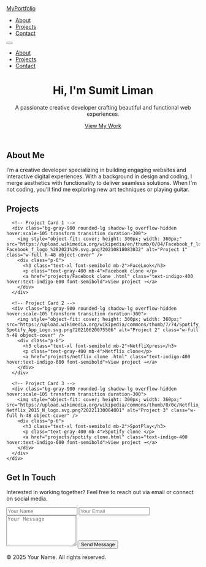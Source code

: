 <!DOCTYPE html>
<html lang="en" class="scroll-smooth">
<head>
  <meta charset="UTF-8" />
  <meta name="viewport" content="width=device-width, initial-scale=1" />
  <title>Creative Portfolio</title>
  <script src="https://cdn.tailwindcss.com"></script>
  <style>
    /* Custom scrollbar for smooth experience */
    ::-webkit-scrollbar {
      width: 8px;
    }
    ::-webkit-scrollbar-thumb {
      background-color: #4F46E5;
      border-radius: 10px;
    }
  </style>
  <link rel="manifest" href="manifest.json" />
</head>
<body class="bg-gray-900 text-gray-100 font-sans">

  <!-- Navbar -->
  <nav class="fixed w-full bg-gray-800 bg-opacity-80 backdrop-blur-md z-50">
    <div class="max-w-7xl mx-auto flex justify-between items-center p-4">
      <a href="#" class="text-2xl font-bold text-indigo-500">MyPortfolio</a>
      <ul class="hidden md:flex space-x-8 text-lg">
        <li><a href="#about" class="hover:text-indigo-400 transition">About</a></li>
        <li><a href="#projects" class="hover:text-indigo-400 transition">Projects</a></li>
        <li><a href="#contact" class="hover:text-indigo-400 transition">Contact</a></li>
      </ul>
      <button id="menuBtn" class="md:hidden text-indigo-400 focus:outline-none">
        <svg xmlns="http://www.w3.org/2000/svg" class="h-8 w-8" fill="none" viewBox="0 0 24 24" stroke="currentColor">
          <path stroke-linecap="round" stroke-linejoin="round" stroke-width="2" d="M4 8h16M4 16h16"/>
        </svg>
      </button>
    </div>
    <div id="mobileMenu" class="hidden md:hidden bg-gray-700">
      <ul class="flex flex-col space-y-4 p-4 text-lg">
        <li><a href="#about" class="block hover:text-indigo-400 transition">About</a></li>
        <li><a href="#projects" class="block hover:text-indigo-400 transition">Projects</a></li>
        <li><a href="#contact" class="block hover:text-indigo-400 transition">Contact</a></li>
      </ul>
    </div>
  </nav>

  <!-- Hero Section -->
  <header class="min-h-screen flex flex-col justify-center items-center text-center px-6 bg-gradient-to-r from-indigo-900 via-purple-900 to-pink-900">
    <h1 class="text-5xl md:text-6xl font-extrabold mb-4">Hi, I'm <span class="text-indigo-400">Sumit Liman</span></h1>
    <p class="text-xl md:text-2xl max-w-xl mb-8">A passionate creative developer crafting beautiful and functional web experiences.</p>
    <a href="#projects" class="inline-block bg-indigo-500 hover:bg-indigo-600 px-8 py-4 rounded-lg text-lg font-semibold transition">View My Work</a>
  </header>

  <!-- About Section -->
  <section id="about" class="max-w-4xl mx-auto px-6 py-16">
    <h2 class="text-4xl font-bold mb-6 text-indigo-400 text-center">About Me</h2>
    <p class="text-lg leading-relaxed text-gray-300 max-w-3xl mx-auto">
      I’m a creative developer specializing in building engaging websites and interactive digital experiences. With a background in design and coding, I merge aesthetics with functionality to deliver seamless solutions. When I'm not coding, you'll find me exploring new art techniques or playing guitar.
    </p>
  </section>

  <!-- Projects Section -->
  <section id="projects" class="bg-gray-800 py-16 px-6">
    <h2 class="text-4xl font-bold mb-12 text-indigo-400 text-center">Projects</h2>
    <div class="grid gap-10 max-w-6xl mx-auto sm:grid-cols-2 lg:grid-cols-3">
      
      <!-- Project Card 1 -->
      <div class="bg-gray-900 rounded-lg shadow-lg overflow-hidden hover:scale-105 transform transition duration-300">
        <img style="object-fit: cover; height: 300px; width: 360px;" src="https://upload.wikimedia.org/wikipedia/en/thumb/0/04/Facebook_f_logo_%282021%29.svg/512px-Facebook_f_logo_%282021%29.svg.png?20210818083032" alt="Project 1" class="w-full h-48 object-cover" />
        <div class="p-6">
          <h3 class="text-xl font-semibold mb-2">FaceLook</h3>
          <p class="text-gray-400 mb-4">Facebook clone </p>
          <a href="projects/Facebook clone .html" class="text-indigo-400 hover:text-indigo-600 font-semibold">View project →</a>
        </div>
      </div>

      <!-- Project Card 2 -->
      <div class="bg-gray-900 rounded-lg shadow-lg overflow-hidden hover:scale-105 transform transition duration-300">
        <img style="object-fit: cover; height: 300px; width: 360px;" src="https://upload.wikimedia.org/wikipedia/commons/thumb/7/74/Spotify_App_Logo.svg/400px-Spotify_App_Logo.svg.png?20210620075506" alt="Project 2" class="w-full h-48 object-cover" />
        <div class="p-6">
          <h3 class="text-xl font-semibold mb-2">NetfliXpress</h3>
          <p class="text-gray-400 mb-4">Netflix clone</p>
          <a href="projects/netflix clone .html" class="text-indigo-400 hover:text-indigo-600 font-semibold">View project →</a>
        </div>
      </div>

      <!-- Project Card 3 -->
      <div class="bg-gray-900 rounded-lg shadow-lg overflow-hidden hover:scale-105 transform transition duration-300">
        <img style="object-fit: cover; height: 300px; width: 360px;" src="https://upload.wikimedia.org/wikipedia/commons/thumb/0/0c/Netflix_2015_N_logo.svg/330px-Netflix_2015_N_logo.svg.png?20221130064001" alt="Project 3" class="w-full h-48 object-cover" />
        <div class="p-6">
          <h3 class="text-xl font-semibold mb-2">SpotPlay</h3>
          <p class="text-gray-400 mb-4">Spotify clone </p>
          <a href="projects/spotify clone.html" class="text-indigo-400 hover:text-indigo-600 font-semibold">View project →</a>
        </div>
      </div>
    </div>
  </section>

  <!-- Contact Section -->
  <section id="contact" class="max-w-4xl mx-auto px-6 py-16 text-center">
    <h2 class="text-4xl font-bold mb-6 text-indigo-400">Get In Touch</h2>
    <p class="text-lg mb-8 text-gray-300 max-w-2xl mx-auto">Interested in working together? Feel free to reach out via email or connect on social media.</p>
    <form id="contactForm" class="max-w-md mx-auto bg-gray-800 p-8 rounded-lg shadow-lg" novalidate>
      <input
        type="text"
        id="name"
        placeholder="Your Name"
        required
        class="w-full mb-4 px-4 py-3 rounded bg-gray-700 text-gray-100 focus:outline-none focus:ring-2 focus:ring-indigo-400"
      />
      <input
        type="email"
        id="email"
        placeholder="Your Email"
        required
        class="w-full mb-4 px-4 py-3 rounded bg-gray-700 text-gray-100 focus:outline-none focus:ring-2 focus:ring-indigo-400"
      />
      <textarea
        id="message"
        placeholder="Your Message"
        required
        rows="5"
        class="w-full mb-6 px-4 py-3 rounded bg-gray-700 text-gray-100 focus:outline-none focus:ring-2 focus:ring-indigo-400"
      ></textarea>
      <button
        type="submit"
        class="w-full bg-indigo-500 hover:bg-indigo-600 py-3 rounded text-lg font-semibold transition"
      >
        Send Message
      </button>
    </form>
    <p id="formMsg" class="mt-4 text-green-400 font-semibold"></p>
  </section>

  <!-- Footer -->
  <footer class="bg-gray-900 text-center py-6 text-gray-500 text-sm">
    &copy; 2025 Your Name. All rights reserved.
  </footer>
<script src="app.js"></script>
<script src="service-worker.js"></script>
  <script>
    // Mobile menu toggle
    const menuBtn = document.getElementById('menuBtn');
    const mobileMenu = document.getElementById('mobileMenu');

    menuBtn.addEventListener('click', () => {
      mobileMenu.classList.toggle('hidden');
    });

    // Simple form validation and submission simulation
    const form = document.getElementById('contactForm');
    const formMsg = document.getElementById('formMsg');

    form.addEventListener('submit', (e) => {
      e.preventDefault();

      // Simple validation
      const name = form.name.value.trim();
      const email = form.email.value.trim();
      const message = form.message.value.trim();

      if (!name || !email || !message) {
        formMsg.textContent = 'Please fill out all fields.';
        formMsg.style.color = 'red';
        return;
      }

      // Basic email regex validation
      const emailPattern = /^[^\s@]+@[^\s@]+\.[^\s@]+$/;
      if (!emailPattern.test(email)) {
        formMsg.textContent = 'Please enter a valid email address.';
        formMsg.style.color = 'red';
        return;
      }

      // Simulate form submission
      formMsg.textContent = 'Sending...';
      formMsg.style.color = 'white';

      setTimeout(() => {
        formMsg.textContent = 'Thanks for your message! I will get back to you soon.';
        formMsg.style.color = 'lightgreen';
        form.reset();
      }, 1500);
    });
  </script>
</body>
</html>
